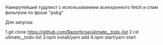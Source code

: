 Наикрутейший тудулист с использованием асинхронного fetch и спам фильтром по фразе "pubg"

Для запуска:

1.git clone https://github.com/Razorforse/ulimate__todo-list 2.cd ulimate__todo-list 3.npm install/yarn add 4.npm start/yarn start
